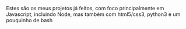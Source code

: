 Estes são os meus projetos já feitos, com foco principalmente em Javascript, incluindo Node, mas também com html5/css3, python3 e um pouquinho de bash
